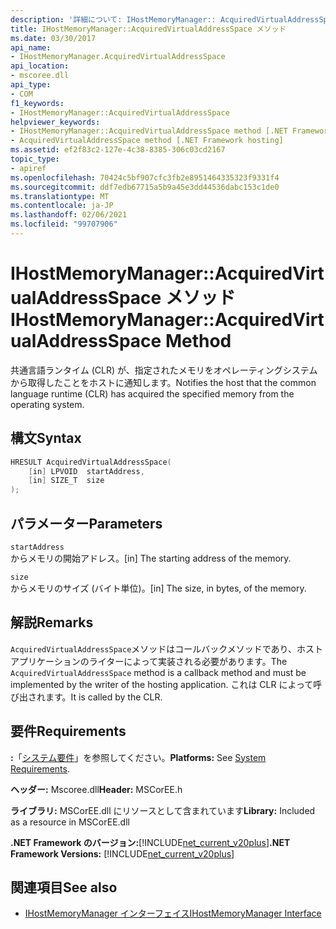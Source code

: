 ```yaml
---
description: '詳細について: IHostMemoryManager:: AcquiredVirtualAddressSpace メソッド'
title: IHostMemoryManager::AcquiredVirtualAddressSpace メソッド
ms.date: 03/30/2017
api_name:
- IHostMemoryManager.AcquiredVirtualAddressSpace
api_location:
- mscoree.dll
api_type:
- COM
f1_keywords:
- IHostMemoryManager::AcquiredVirtualAddressSpace
helpviewer_keywords:
- IHostMemoryManager::AcquiredVirtualAddressSpace method [.NET Framework hosting]
- AcquiredVirtualAddressSpace method [.NET Framework hosting]
ms.assetid: ef2f83c2-127e-4c38-8385-306c03cd2167
topic_type:
- apiref
ms.openlocfilehash: 70424c5bf907cfc3fb2e8951464335323f9331f4
ms.sourcegitcommit: ddf7edb67715a5b9a45e3dd44536dabc153c1de0
ms.translationtype: MT
ms.contentlocale: ja-JP
ms.lasthandoff: 02/06/2021
ms.locfileid: "99707906"
---
```

# <a name="ihostmemorymanageracquiredvirtualaddressspace-method"></a><span data-ttu-id="b8d63-103">IHostMemoryManager::AcquiredVirtualAddressSpace メソッド</span><span class="sxs-lookup"><span data-stu-id="b8d63-103">IHostMemoryManager::AcquiredVirtualAddressSpace Method</span></span>

<span data-ttu-id="b8d63-104">共通言語ランタイム (CLR) が、指定されたメモリをオペレーティングシステムから取得したことをホストに通知します。</span><span class="sxs-lookup"><span data-stu-id="b8d63-104">Notifies the host that the common language runtime (CLR) has acquired the specified memory from the operating system.</span></span>  
  
## <a name="syntax"></a><span data-ttu-id="b8d63-105">構文</span><span class="sxs-lookup"><span data-stu-id="b8d63-105">Syntax</span></span>  
  
```cpp  
HRESULT AcquiredVirtualAddressSpace(  
    [in] LPVOID  startAddress,  
    [in] SIZE_T  size  
);  
```  
  
## <a name="parameters"></a><span data-ttu-id="b8d63-106">パラメーター</span><span class="sxs-lookup"><span data-stu-id="b8d63-106">Parameters</span></span>  

 `startAddress`  
 <span data-ttu-id="b8d63-107">からメモリの開始アドレス。</span><span class="sxs-lookup"><span data-stu-id="b8d63-107">[in] The starting address of the memory.</span></span>  
  
 `size`  
 <span data-ttu-id="b8d63-108">からメモリのサイズ (バイト単位)。</span><span class="sxs-lookup"><span data-stu-id="b8d63-108">[in] The size, in bytes, of the memory.</span></span>  
  
## <a name="remarks"></a><span data-ttu-id="b8d63-109">解説</span><span class="sxs-lookup"><span data-stu-id="b8d63-109">Remarks</span></span>  

 <span data-ttu-id="b8d63-110">`AcquiredVirtualAddressSpace`メソッドはコールバックメソッドであり、ホストアプリケーションのライターによって実装される必要があります。</span><span class="sxs-lookup"><span data-stu-id="b8d63-110">The `AcquiredVirtualAddressSpace` method is a callback method and must be implemented by the writer of the hosting application.</span></span> <span data-ttu-id="b8d63-111">これは CLR によって呼び出されます。</span><span class="sxs-lookup"><span data-stu-id="b8d63-111">It is called by the CLR.</span></span>  
  
## <a name="requirements"></a><span data-ttu-id="b8d63-112">要件</span><span class="sxs-lookup"><span data-stu-id="b8d63-112">Requirements</span></span>  

 <span data-ttu-id="b8d63-113">**:**「[システム要件](../../get-started/system-requirements.md)」を参照してください。</span><span class="sxs-lookup"><span data-stu-id="b8d63-113">**Platforms:** See [System Requirements](../../get-started/system-requirements.md).</span></span>  
  
 <span data-ttu-id="b8d63-114">**ヘッダー:** Mscoree.dll</span><span class="sxs-lookup"><span data-stu-id="b8d63-114">**Header:** MSCorEE.h</span></span>  
  
 <span data-ttu-id="b8d63-115">**ライブラリ:** MSCorEE.dll にリソースとして含まれています</span><span class="sxs-lookup"><span data-stu-id="b8d63-115">**Library:** Included as a resource in MSCorEE.dll</span></span>  
  
 <span data-ttu-id="b8d63-116">**.NET Framework のバージョン:**[!INCLUDE[net_current_v20plus](../../../../includes/net-current-v20plus-md.md)]</span><span class="sxs-lookup"><span data-stu-id="b8d63-116">**.NET Framework Versions:** [!INCLUDE[net_current_v20plus](../../../../includes/net-current-v20plus-md.md)]</span></span>  
  
## <a name="see-also"></a><span data-ttu-id="b8d63-117">関連項目</span><span class="sxs-lookup"><span data-stu-id="b8d63-117">See also</span></span>

- [<span data-ttu-id="b8d63-118">IHostMemoryManager インターフェイス</span><span class="sxs-lookup"><span data-stu-id="b8d63-118">IHostMemoryManager Interface</span></span>](ihostmemorymanager-interface.md)
